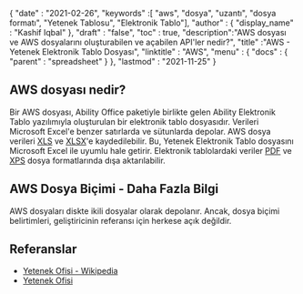 {
  "date" : "2021-02-26",
  "keywords" :[ "aws", "dosya", "uzantı", "dosya formatı", "Yetenek Tablosu", "Elektronik Tablo"],
  "author" : {
    "display_name" : "Kashif Iqbal"
},
  "draft" : "false",
  "toc" : true,
  "description":"AWS dosyası ve AWS dosyalarını oluşturabilen ve açabilen API'ler nedir?",
  "title" :"AWS - Yetenek Elektronik Tablo Dosyası",
  "linktitle" : "AWS",
  "menu" : {
    "docs" : {
      "parent" : "spreadsheet"
}
},
  "lastmod" : "2021-11-25"
}

## AWS dosyası nedir?

Bir AWS dosyası, Ability Office paketiyle birlikte gelen Ability Elektronik Tablo yazılımıyla oluşturulan bir elektronik tablo dosyasıdır. Verileri Microsoft Excel'e benzer satırlarda ve sütunlarda depolar. AWS dosya verileri [XLS](/tr/spreadsheet/xls/) ve [XLSX](/tr/spreadsheet/xlsx/)'e kaydedilebilir. Bu, Yetenek Elektronik Tablo dosyasını Microsoft Excel ile uyumlu hale getirir. Elektronik tablolardaki veriler [PDF](/tr/pdf/) ve [XPS](/tr/page-description-language/xps/) dosya formatlarında dışa aktarılabilir.

## AWS Dosya Biçimi - Daha Fazla Bilgi

AWS dosyaları diskte ikili dosyalar olarak depolanır. Ancak, dosya biçimi belirtimleri, geliştiricinin referansı için herkese açık değildir.

## Referanslar ##

* [Yetenek Ofisi - Wikipedia](https://en.wikipedia.org/wiki/Ability_Office)
* [Yetenek Ofisi](https://www.ability.com/en/home/home)

